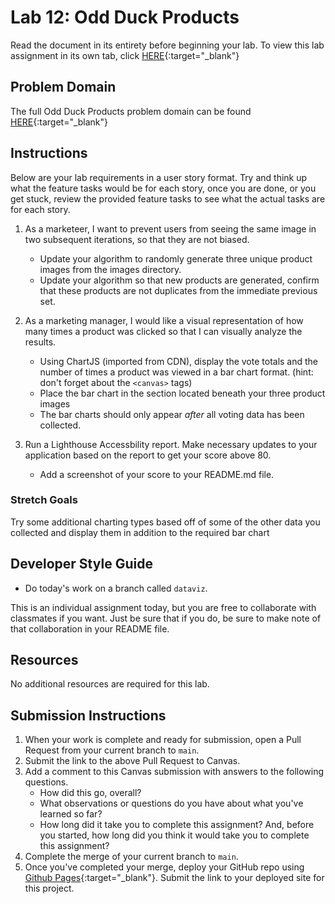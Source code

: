 # Lab 12: Odd Duck Products

Read the document in its entirety before beginning your lab. To view this lab assignment in its own tab, click [HERE](https://codefellows.github.io/code-201-guide/curriculum/class-12/lab/){:target="_blank"}

## Problem Domain

The full Odd Duck Products problem domain can be found [HERE](https://codefellows.github.io/code-201-guide/curriculum/class-11/lab/){:target="_blank"}

## Instructions

Below are your lab requirements in a user story format. Try and think up what the feature tasks would be for each story, once you are done, or you get stuck, review the provided feature tasks to see what the actual tasks are for each story.

1. As a marketeer, I want to prevent users from seeing the same image in two subsequent iterations, so that they are not biased.
    - Update your algorithm to randomly generate three unique product images from the images directory.
    - Update your algorithm so that new products are generated, confirm that these products are not duplicates from the immediate previous set.

1. As a marketing manager, I would like a visual representation of how many times a product was clicked so that I can visually analyze the results.

    - Using ChartJS (imported from CDN), display the vote totals and the number of times a product was viewed in a bar chart format. (hint: don't forget about the `<canvas>` tags)
    - Place the bar chart in the section located beneath your three product images
    - The bar charts should only appear *after* all voting data has been collected.

1. Run a Lighthouse Accessbility report. Make necessary updates to your application based on the report to get your score above 80.

    - Add a screenshot of your score to your README.md file.

### Stretch Goals

 Try some additional charting types based off of some of the other data you collected and display them in addition to the required bar chart

## Developer Style Guide

- Do today's work on a branch called `dataviz`.

This is an individual assignment today, but you are free to collaborate with classmates if you want. Just be sure that if you do, be sure to make note of that collaboration in your README file.

## Resources

No additional resources are required for this lab.

## Submission Instructions

1. When your work is complete and ready for submission, open a Pull Request from your current branch to `main`.
1. Submit the link to the above Pull Request to Canvas.
1. Add a comment to this Canvas submission with answers to the following questions.
    - How did this go, overall?
    - What observations or questions do you have about what you've learned so far?
    - How long did it take you to complete this assignment? And, before you started, how long did you think it would take you to complete this assignment?
1. Complete the merge of your current branch to `main`.
1. Once you've completed your merge, deploy your GitHub repo using [Github Pages](https://docs.github.com/en/pages/getting-started-with-github-pages/creating-a-github-pages-site#creating-your-site){:target="_blank"}. Submit the link to your deployed site for this project.
